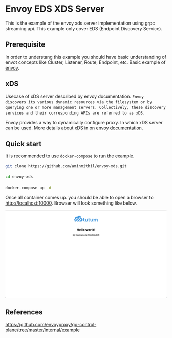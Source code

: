 # Envoy EDS XDS Server

This is the example of the envoy xds server implementation using grpc streaming api. This example only cover EDS (Endpoint Discovery Service).

## Prerequisite

In order to understang this example you should have basic understanding of envot concepts like Cluster, Listener, Route, Endpoint, etc. Basic example of [envoy](https://www.envoyproxy.io/docs/envoy/latest/start/quick-start/run-envoy#run-envoy-with-the-demo-configuration).

## xDS

Usecase of xDS server described by envoy documentation. `Envoy discovers its various dynamic resources via the filesystem or by querying one or more management servers. Collectively, these discovery services and their corresponding APIs are referred to as xDS.`

Envoy provides a way to dynamically configure proxy. In which xDS server can be used. More details about xDS in on [envoy documentation](https://www.envoyproxy.io/docs/envoy/latest/api-docs/xds_protocol#rpc-services-and-methods-for-each-variant).

## Quick start

It is recommended to use `docker-compose` to run the example.

```bash
git clone https://github.com/aminmithil/envoy-xds.git

cd envoy-xds

docker-compose up -d
```

Once all container comes up. you should be able to open a browser to [http://localhost:10000](http://localhost:10000). Browser will look something like below.

![Output](output.png)

## References

https://github.com/envoyproxy/go-control-plane/tree/master/internal/example
